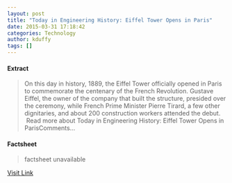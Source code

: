 ```yaml
---
layout: post
title: "Today in Engineering History: Eiffel Tower Opens in Paris"
date: 2015-03-31 17:18:42
categories: Technology
author: kduffy
tags: []
---
```



#### Extract
>On this day in history, 1889, the Eiffel Tower officially opened in Paris to commemorate the centenary of the French Revolution. Gustave Eiffel, the owner of the company that built the structure, presided over the ceremony, while French Prime Minister Pierre Tirard, a few other dignitaries, and about 200 construction workers attended the debut.  Read more about Today in Engineering History: Eiffel Tower Opens in ParisComments...

#### Factsheet
>factsheet unavailable

[Visit Link](http://www.pddnet.com/blogs/2015/03/today-engineering-history-eiffel-tower-opens-paris)


